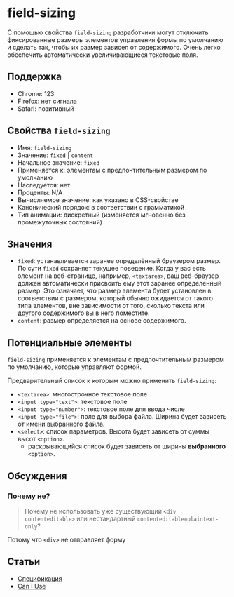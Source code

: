 # field-sizing

С помощью свойства `field-sizing` разработчики могут отключить фиксированные размеры элементов управления формы по умолчанию и сделать так, чтобы их размер зависел от содержимого. Очень легко обеспечить автоматически увеличивающиеся текстовые поля.

## Поддержка
- Chrome: 123
- Firefox: нет сигнала
- Safari: позитивный

## Свойства `field-sizing`
- Имя: `field-sizing`
- Значение: `fixed` | `content`
- Начальное значение: `fixed`
- Применяется к: элементам с предпочтительным размером по умолчанию
- Наследуется: нет
- Проценты:	N/A
- Вычисляемое значение: как указано в CSS-свойстве
- Канонический порядок: в соответствии с грамматикой
- Тип анимации: дискретный (изменяется мгновенно без промежуточных состояний)

## Значения
- `fixed`: устанавливается заранее определённый браузером размер. По сути `fixed` сохраняет текущее поведение. Когда у вас есть элемент на веб-странице, например, `<textarea>`, ваш веб-браузер должен автоматически присвоить ему этот заранее определенный размер. Это означает, что размер элемента будет установлен в соответствии с размером, который обычно ожидается от такого типа элементов, вне зависимости от того, сколько текста или другого содержимого вы в него поместите.
- `content`: размер определяется на основе содержимого. 

## Потенциальные элементы
`field-sizing` применяется к элементам с предпочтительным размером по умолчанию, которые управляют формой.

Предварительный список к которым можно применить `field-sizing`:
- `<textarea>`: многострочное текстовое поле
- `<input type="text">`: текстовое поле
- `<input type="number">`: текстовое поле для ввода числе
- `<input type="file">`: поле для выбора файла. Ширина будет зависеть от имени выбранного файла.
- `<select>`: список параметров. Высота будет зависеть от суммы высот `<option>`.
  -  раскрывающийся список будет зависеть от ширины **выбранного** `<option>`.

## Обсуждения
### Почему не?
> Почему не использовать уже существующий `<div contenteditable>` или нестандартный `contenteditable=plaintext-only`?

Потому что `<div>` не отправляет форму

> 

## Статьи
- [Спецификация](https://drafts.csswg.org/css-ui/#field-sizing)
- [Can I Use](https://caniuse.com/mdn-css_properties_field-sizing)
